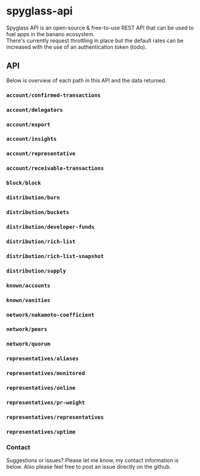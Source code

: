 # spyglass-api

Spyglass API is an open-source & free-to-use REST API that can be used to fuel apps in the banano ecosystem.  
There's currently request throttling in place but the default rates can be increased with the use of an authentication token (todo). 


## API

Below is overview of each path in this API and the data returned.

### `account/confirmed-transactions`
### `account/delegators`
### `account/export`
### `account/insights`
### `account/representative`
### `account/receivable-transactions`

### `block/block`

### `distribution/burn`
### `distribution/buckets`
### `distribution/developer-funds`
### `distribution/rich-list`
### `distribution/rich-list-snapshot`
### `distribution/supply`

### `known/accounts`
### `known/vanities`

### `network/nakamoto-coefficient`
### `network/peers`
### `network/quorum`

### `representatives/aliases`
### `representatives/monitored`
### `representatives/online`
### `representatives/pr-weight`
### `representatives/representatives`
### `representatives/uptime`

  
### Contact
Suggestions or issues? Please let me know, my contact information is below. Also please feel free to post an issue directly on the github.
